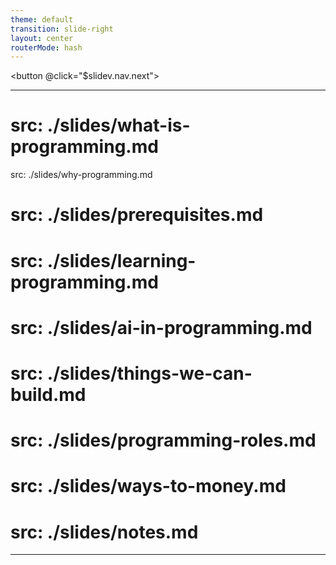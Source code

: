 ```yaml
---
theme: default
transition: slide-right
layout: center
routerMode: hash
---
```


<button @click="$slidev.nav.next">
  <mdi-chevron-double-left class="text-4xl text-zinc-600 hover:text-zinc-100 active:scale-90" />
</button>

---
# src: ./slides/what-is-programming.md
src: ./slides/why-programming.md
# src: ./slides/prerequisites.md
# src: ./slides/learning-programming.md
# src: ./slides/ai-in-programming.md
# src: ./slides/things-we-can-build.md
# src: ./slides/programming-roles.md
# src: ./slides/ways-to-money.md
# src: ./slides/notes.md
---
